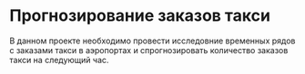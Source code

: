 # Прогнозирование заказов такси

В данном проекте необходимо провести исследовние временных рядов с заказами такси в аэропортах и спрогнозировать количество заказов такси на следующий час.
